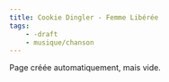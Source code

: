 ```yaml
---
title: Cookie Dingler - Femme Libérée
tags:
    - -draft
    - musique/chanson
---
```


Page créée automatiquement, mais vide.
